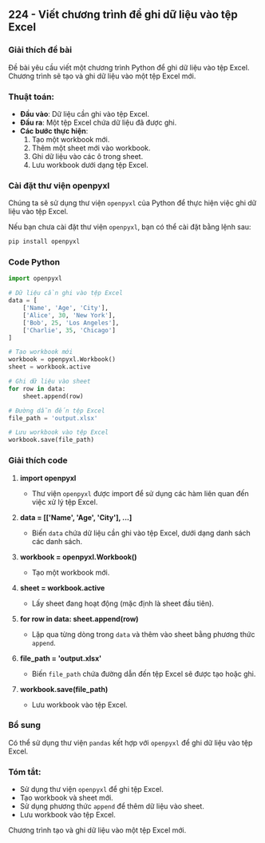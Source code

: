 ## 224 - Viết chương trình để ghi dữ liệu vào tệp Excel

### Giải thích đề bài

Đề bài yêu cầu viết một chương trình Python để ghi dữ liệu vào tệp Excel. Chương trình sẽ tạo và ghi dữ liệu vào một tệp Excel mới.

### Thuật toán:
- **Đầu vào**: Dữ liệu cần ghi vào tệp Excel.
- **Đầu ra**: Một tệp Excel chứa dữ liệu đã được ghi.
- **Các bước thực hiện**:
  1. Tạo một workbook mới.
  2. Thêm một sheet mới vào workbook.
  3. Ghi dữ liệu vào các ô trong sheet.
  4. Lưu workbook dưới dạng tệp Excel.

### Cài đặt thư viện openpyxl

Chúng ta sẽ sử dụng thư viện `openpyxl` của Python để thực hiện việc ghi dữ liệu vào tệp Excel.

Nếu bạn chưa cài đặt thư viện `openpyxl`, bạn có thể cài đặt bằng lệnh sau:
```sh
pip install openpyxl
```

### Code Python

```python
import openpyxl

# Dữ liệu cần ghi vào tệp Excel
data = [
    ['Name', 'Age', 'City'],
    ['Alice', 30, 'New York'],
    ['Bob', 25, 'Los Angeles'],
    ['Charlie', 35, 'Chicago']
]

# Tạo workbook mới
workbook = openpyxl.Workbook()
sheet = workbook.active

# Ghi dữ liệu vào sheet
for row in data:
    sheet.append(row)

# Đường dẫn đến tệp Excel
file_path = 'output.xlsx'

# Lưu workbook vào tệp Excel
workbook.save(file_path)
```

### Giải thích code

1. **import openpyxl**
   - Thư viện `openpyxl` được import để sử dụng các hàm liên quan đến việc xử lý tệp Excel.

2. **data = [['Name', 'Age', 'City'], ...]**
   - Biến `data` chứa dữ liệu cần ghi vào tệp Excel, dưới dạng danh sách các danh sách.

3. **workbook = openpyxl.Workbook()**
   - Tạo một workbook mới.

4. **sheet = workbook.active**
   - Lấy sheet đang hoạt động (mặc định là sheet đầu tiên).

5. **for row in data: sheet.append(row)**
   - Lặp qua từng dòng trong `data` và thêm vào sheet bằng phương thức `append`.

6. **file_path = 'output.xlsx'**
   - Biến `file_path` chứa đường dẫn đến tệp Excel sẽ được tạo hoặc ghi.

7. **workbook.save(file_path)**
   - Lưu workbook vào tệp Excel.

### Bổ sung

Có thể sử dụng thư viện `pandas` kết hợp với `openpyxl` để ghi dữ liệu vào tệp Excel.

### Tóm tắt:
- Sử dụng thư viện `openpyxl` để ghi tệp Excel.
- Tạo workbook và sheet mới.
- Sử dụng phương thức `append` để thêm dữ liệu vào sheet.
- Lưu workbook vào tệp Excel.

Chương trình tạo và ghi dữ liệu vào một tệp Excel mới.